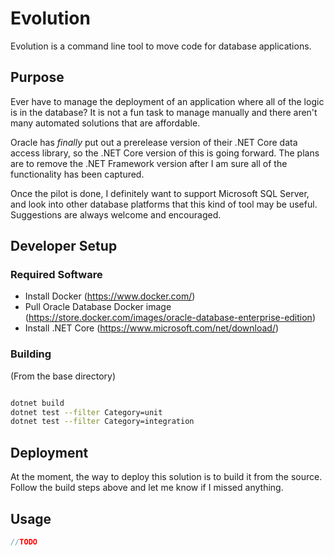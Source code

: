 # Evolution
Evolution is a command line tool to move code for database applications.

## Purpose
Ever have to manage the deployment of an application where all of the logic is in the database? It is not a fun task to manage manually and there aren't many automated solutions that are affordable.

Oracle has _finally_ put out a prerelease version of their .NET Core data access library, so the .NET Core version of this is going forward. The plans are to remove the .NET Framework version after I am sure all of the functionality has been captured.

Once the pilot is done, I definitely want to support Microsoft SQL Server, and look into other database platforms that this kind of tool may be useful. Suggestions are always welcome and encouraged. 

## Developer Setup

### Required Software
- Install Docker (https://www.docker.com/)
- Pull Oracle Database Docker image (https://store.docker.com/images/oracle-database-enterprise-edition)
- Install .NET Core (https://www.microsoft.com/net/download/)

### Building
(From the base directory)

```bash

dotnet build
dotnet test --filter Category=unit
dotnet test --filter Category=integration

```

## Deployment

At the moment, the way to deploy this solution is to build it from the source. Follow the build steps above and let me know if I missed anything.

## Usage

```C#
//TODO
```